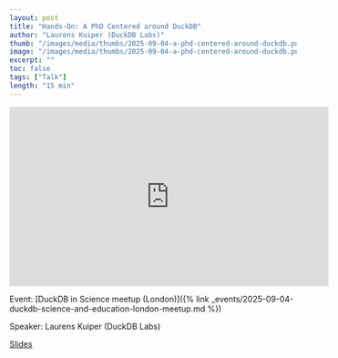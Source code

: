 ```yaml
---
layout: post
title: "Hands-On: A PhD Centered around DuckDB"
author: "Laurens Kuiper (DuckDB Labs)"
thumb: "/images/media/thumbs/2025-09-04-a-phd-centered-around-duckdb.png"
image: "/images/media/thumbs/2025-09-04-a-phd-centered-around-duckdb.png"
excerpt: ""
toc: false
tags: ["Talk"]
length: "15 min"
---
```


<div class="video-container">
<iframe width="560" height="315" src="https://www.youtube-nocookie.com/embed/qUrwHCfQIfQ?si=aahlQZ3PeLH5jsPh" title="YouTube video player" frameborder="0" allow="accelerometer; autoplay; clipboard-write; encrypted-media; gyroscope; picture-in-picture; web-share" referrerpolicy="strict-origin-when-cross-origin" allowfullscreen></iframe>
</div>


Event: [DuckDB in Science meetup (London)]({% link _events/2025-09-04-duckdb-science-and-education-london-meetup.md %})

Speaker: Laurens Kuiper (DuckDB Labs)

[Slides](https://blobs.duckdb.org/events/duckdb-in-science-london-meetup/laurens-kuiper-a-phd-centered-around-duckdb.pdf)
